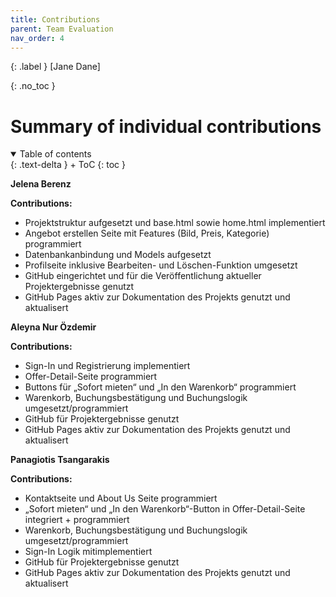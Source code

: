 ```yaml
---
title: Contributions
parent: Team Evaluation
nav_order: 4
---
```


{: .label }
[Jane Dane]

{: .no_toc }
# Summary of individual contributions

<details open markdown="block">
{: .text-delta }
<summary>Table of contents</summary>
+ ToC
{: toc }
</details>

**Jelena Berenz**

**Contributions:**
- Projektstruktur aufgesetzt und base.html sowie home.html implementiert
- Angebot erstellen Seite mit Features (Bild, Preis, Kategorie) programmiert
- Datenbankanbindung und Models aufgesetzt
- Profilseite inklusive Bearbeiten- und Löschen-Funktion umgesetzt
- GitHub eingerichtet und für die Veröffentlichung aktueller Projektergebnisse genutzt
- GitHub Pages aktiv zur Dokumentation des Projekts genutzt und aktualisert 

**Aleyna Nur Özdemir**

**Contributions:**
- Sign-In und Registrierung implementiert
- Offer-Detail-Seite programmiert 
- Buttons für „Sofort mieten“ und „In den Warenkorb“ programmiert
- Warenkorb, Buchungsbestätigung und Buchungslogik umgesetzt/programmiert
- GitHub für Projektergebnisse genutzt  
- GitHub Pages aktiv zur Dokumentation des Projekts genutzt und aktualisert

**Panagiotis Tsangarakis**

**Contributions:**
- Kontaktseite und About Us Seite programmiert
- „Sofort mieten“ und „In den Warenkorb“-Button in Offer-Detail-Seite integriert + programmiert 
- Warenkorb, Buchungsbestätigung und Buchungslogik umgesetzt/programmiert
- Sign-In Logik mitimplementiert
- GitHub für Projektergebnisse genutzt  
- GitHub Pages aktiv zur Dokumentation des Projekts genutzt und aktualisert